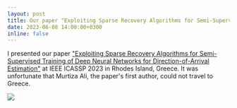 ```yaml
---
layout: post
title: Our paper "Exploiting Sparse Recovery Algorithms for Semi-Supervised Training of Deep Neural Networks for Direction-of-Arrival Estimation" was presented at IEEE ICASSP 2023.
date: 2023-06-08 14:00:00+0300
inline: false
---
```


I presented our paper <a href="https://ieeexplore.ieee.org/document/10095717">"Exploiting Sparse Recovery Algorithms for Semi-Supervised Training of Deep Neural Networks for Direction-of-Arrival Estimation"</a> at IEEE ICASSP 2023 in Rhodes Island, Greece.
It was unfortunate that Murtiza Ali, the paper's first author, could not travel to Greece.

<div class="row mt-3">
    <div class="col-sm mt-3 mt-md-0">
        <img class="img-fluid rounded z-depth-1" src="{{ site.baseurl }}/assets/img/icassp2023_presentation.jpg" data-zoomable>
    </div>
</div>
 